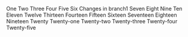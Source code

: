 One
Two
Three
Four
Five
Six
Changes in branch1
Seven
Eight
Nine
Ten
Eleven
Twelve
Thirteen
Fourteen
Fifteen
Sixteen
Seventeen
Eighteen
Nineteen
Twenty
Twenty-one
Twenty-two
Twenty-three
Twenty-four
Twenty-five